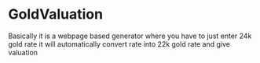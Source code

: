 # GoldValuation
Basically it is a webpage based generator where you have to just enter 24k gold rate it will automatically convert rate into 22k gold rate and give valuation 
